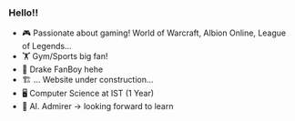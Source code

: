 ### Hello!! 
* 🎮 Passionate about gaming! World of Warcraft, Albion Online, League of Legends...
* 🏋️ Gym/Sports big fan!
* 🦉 Drake FanBoy hehe
* 🏗️ ... Website under construction...
* 🖥️ Computer Science at IST (1 Year)
* 🤖 AI. Admirer -> looking forward to learn
